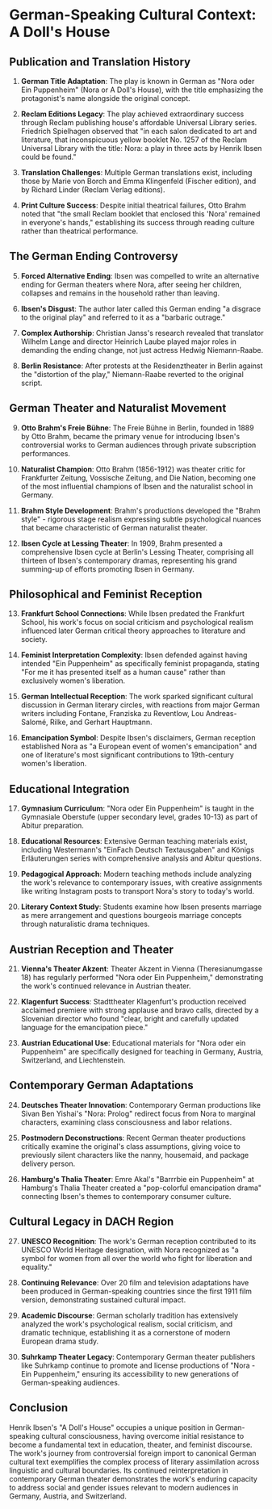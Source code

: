 # German-Speaking Cultural Context: A Doll's House

## Publication and Translation History

1. **German Title Adaptation**: The play is known in German as "Nora oder Ein Puppenheim" (Nora or A Doll's House), with the title emphasizing the protagonist's name alongside the original concept.

2. **Reclam Editions Legacy**: The play achieved extraordinary success through Reclam publishing house's affordable Universal Library series. Friedrich Spielhagen observed that "in each salon dedicated to art and literature, that inconspicuous yellow booklet No. 1257 of the Reclam Universal Library with the title: Nora: a play in three acts by Henrik Ibsen could be found."

3. **Translation Challenges**: Multiple German translations exist, including those by Marie von Borch and Emma Klingenfeld (Fischer edition), and by Richard Linder (Reclam Verlag editions).

4. **Print Culture Success**: Despite initial theatrical failures, Otto Brahm noted that "the small Reclam booklet that enclosed this 'Nora' remained in everyone's hands," establishing its success through reading culture rather than theatrical performance.

## The German Ending Controversy

5. **Forced Alternative Ending**: Ibsen was compelled to write an alternative ending for German theaters where Nora, after seeing her children, collapses and remains in the household rather than leaving.

6. **Ibsen's Disgust**: The author later called this German ending "a disgrace to the original play" and referred to it as a "barbaric outrage."

7. **Complex Authorship**: Christian Janss's research revealed that translator Wilhelm Lange and director Heinrich Laube played major roles in demanding the ending change, not just actress Hedwig Niemann-Raabe.

8. **Berlin Resistance**: After protests at the Residenztheater in Berlin against the "distortion of the play," Niemann-Raabe reverted to the original script.

## German Theater and Naturalist Movement

9. **Otto Brahm's Freie Bühne**: The Freie Bühne in Berlin, founded in 1889 by Otto Brahm, became the primary venue for introducing Ibsen's controversial works to German audiences through private subscription performances.

10. **Naturalist Champion**: Otto Brahm (1856-1912) was theater critic for Frankfurter Zeitung, Vossische Zeitung, and Die Nation, becoming one of the most influential champions of Ibsen and the naturalist school in Germany.

11. **Brahm Style Development**: Brahm's productions developed the "Brahm style" - rigorous stage realism expressing subtle psychological nuances that became characteristic of German naturalist theater.

12. **Ibsen Cycle at Lessing Theater**: In 1909, Brahm presented a comprehensive Ibsen cycle at Berlin's Lessing Theater, comprising all thirteen of Ibsen's contemporary dramas, representing his grand summing-up of efforts promoting Ibsen in Germany.

## Philosophical and Feminist Reception

13. **Frankfurt School Connections**: While Ibsen predated the Frankfurt School, his work's focus on social criticism and psychological realism influenced later German critical theory approaches to literature and society.

14. **Feminist Interpretation Complexity**: Ibsen defended against having intended "Ein Puppenheim" as specifically feminist propaganda, stating "For me it has presented itself as a human cause" rather than exclusively women's liberation.

15. **German Intellectual Reception**: The work sparked significant cultural discussion in German literary circles, with reactions from major German writers including Fontane, Franziska zu Reventlow, Lou Andreas-Salomé, Rilke, and Gerhart Hauptmann.

16. **Emancipation Symbol**: Despite Ibsen's disclaimers, German reception established Nora as "a European event of women's emancipation" and one of literature's most significant contributions to 19th-century women's liberation.

## Educational Integration

17. **Gymnasium Curriculum**: "Nora oder Ein Puppenheim" is taught in the Gymnasiale Oberstufe (upper secondary level, grades 10-13) as part of Abitur preparation.

18. **Educational Resources**: Extensive German teaching materials exist, including Westermann's "EinFach Deutsch Textausgaben" and Königs Erläuterungen series with comprehensive analysis and Abitur questions.

19. **Pedagogical Approach**: Modern teaching methods include analyzing the work's relevance to contemporary issues, with creative assignments like writing Instagram posts to transport Nora's story to today's world.

20. **Literary Context Study**: Students examine how Ibsen presents marriage as mere arrangement and questions bourgeois marriage concepts through naturalistic drama techniques.

## Austrian Reception and Theater

21. **Vienna's Theater Akzent**: Theater Akzent in Vienna (Theresianumgasse 18) has regularly performed "Nora oder Ein Puppenheim," demonstrating the work's continued relevance in Austrian theater.

22. **Klagenfurt Success**: Stadttheater Klagenfurt's production received acclaimed premiere with strong applause and bravo calls, directed by a Slovenian director who found "clear, bright and carefully updated language for the emancipation piece."

23. **Austrian Educational Use**: Educational materials for "Nora oder ein Puppenheim" are specifically designed for teaching in Germany, Austria, Switzerland, and Liechtenstein.

## Contemporary German Adaptations

24. **Deutsches Theater Innovation**: Contemporary German productions like Sivan Ben Yishai's "Nora: Prolog" redirect focus from Nora to marginal characters, examining class consciousness and labor relations.

25. **Postmodern Deconstructions**: Recent German theater productions critically examine the original's class assumptions, giving voice to previously silent characters like the nanny, housemaid, and package delivery person.

26. **Hamburg's Thalia Theater**: Emre Akal's "Barrrbie ein Puppenheim" at Hamburg's Thalia Theater created a "pop-colorful emancipation drama" connecting Ibsen's themes to contemporary consumer culture.

## Cultural Legacy in DACH Region

27. **UNESCO Recognition**: The work's German reception contributed to its UNESCO World Heritage designation, with Nora recognized as "a symbol for women from all over the world who fight for liberation and equality."

28. **Continuing Relevance**: Over 20 film and television adaptations have been produced in German-speaking countries since the first 1911 film version, demonstrating sustained cultural impact.

29. **Academic Discourse**: German scholarly tradition has extensively analyzed the work's psychological realism, social criticism, and dramatic technique, establishing it as a cornerstone of modern European drama study.

30. **Suhrkamp Theater Legacy**: Contemporary German theater publishers like Suhrkamp continue to promote and license productions of "Nora - Ein Puppenheim," ensuring its accessibility to new generations of German-speaking audiences.

## Conclusion

Henrik Ibsen's "A Doll's House" occupies a unique position in German-speaking cultural consciousness, having overcome initial resistance to become a fundamental text in education, theater, and feminist discourse. The work's journey from controversial foreign import to canonical German cultural text exemplifies the complex process of literary assimilation across linguistic and cultural boundaries. Its continued reinterpretation in contemporary German theater demonstrates the work's enduring capacity to address social and gender issues relevant to modern audiences in Germany, Austria, and Switzerland.